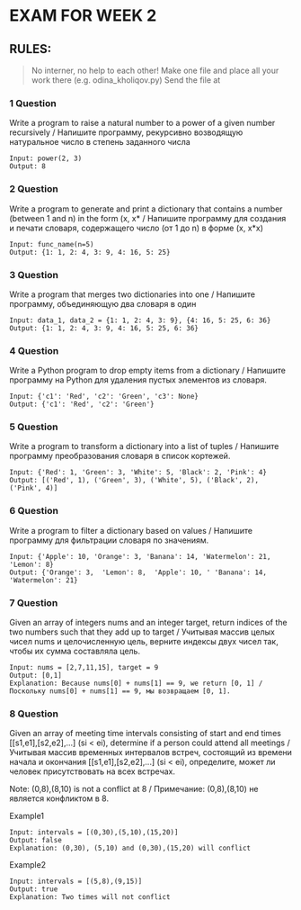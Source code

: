 # EXAM FOR WEEK 2
## RULES:
> No interner, no help to each other!
> Make one file and place all your work there (e.g. odina_kholiqov.py)
> Send the file at 

### 1 Question
Write a program to raise a natural number to a power of a given number recursively / Напишите программу, рекурсивно возводящую натуральное число в степень заданного числа
```
Input: power(2, 3)
Output: 8
```

### 2 Question
Write a program to generate and print a dictionary that contains a number (between 1 and n) in the form (x, x* / Напишите программу для создания и печати словаря, содержащего число (от 1 до n) в форме (x, x*x)

```
Input: func_name(n=5)
Output: {1: 1, 2: 4, 3: 9, 4: 16, 5: 25}
```

### 3 Question
Write a program that merges two dictionaries into one / Напишите программу, объединяющую два словаря в один
```
Input: data_1, data_2 = {1: 1, 2: 4, 3: 9}, {4: 16, 5: 25, 6: 36}
Output: {1: 1, 2: 4, 3: 9, 4: 16, 5: 25, 6: 36}
```

### 4 Question
Write a Python program to drop empty items from a dictionary / Напишите программу на Python для удаления пустых элементов из словаря.
```
Input: {'c1': 'Red', 'c2': 'Green', 'c3': None}
Output: {'c1': 'Red', 'c2': 'Green'}
```

### 5 Question
Write a program to transform a dictionary into a list of tuples / Напишите программу преобразования словаря в список кортежей.
```
Input: {'Red': 1, 'Green': 3, 'White': 5, 'Black': 2, 'Pink': 4}
Output: [('Red', 1), ('Green', 3), ('White', 5), ('Black', 2), ('Pink', 4)]
```

### 6 Question
Write a program to filter a dictionary based on values / Напишите программу для фильтрации словаря по значениям.
```
Input: {'Apple': 10, 'Orange': 3, 'Banana': 14, 'Watermelon': 21, 'Lemon': 8}
Output: {'Orange': 3,  'Lemon': 8,  'Apple': 10, ' 'Banana': 14, 'Watermelon': 21}
```
### 7 Question
Given an array of integers nums and an integer target, return indices of the two numbers such that they add up to target / Учитывая массив целых чисел nums и целочисленную цель, верните индексы двух чисел так, чтобы их сумма составляла цель.
```
Input: nums = [2,7,11,15], target = 9
Output: [0,1]
Explanation: Because nums[0] + nums[1] == 9, we return [0, 1] / Поскольку nums[0] + nums[1] == 9, мы возвращаем [0, 1].
```

### 8 Question
Given an array of meeting time intervals consisting of start and end times [[s1,e1],[s2,e2],...] (si < ei), determine if a person could attend all meetings / Учитывая массив временных интервалов встреч, состоящий из времени начала и окончания [[s1,e1],[s2,e2],...] (si < ei), определите, может ли человек присутствовать на всех встречах.

Note: (0,8),(8,10) is not a conflict at 8 / Примечание: (0,8),(8,10) не является конфликтом в 8.

Example1
```
Input: intervals = [(0,30),(5,10),(15,20)]
Output: false
Explanation: (0,30), (5,10) and (0,30),(15,20) will conflict
```

Example2
```
Input: intervals = [(5,8),(9,15)]
Output: true
Explanation: Two times will not conflict
```